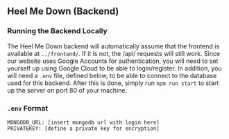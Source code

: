## Heel Me Down (Backend)

### Running the Backend Locally
The Heel Me Down backend will automatically assume that the frontend is available at `../frontend/`. If it is not, the /api/ requests will still work. Since our website uses Google Accounts for authentication, you will need to set yourself up using Google Cloud to be able to login/register. In addition, you will need a `.env` file, defined below, to be able to connect to the database used for this backend. After this is done, simply run `npm run start` to start up the server on port 80 of your machine.

### `.env` Format
```
MONGODB_URL: [insert mongodb url with login here]
PRIVATEKEY: [define a private key for encryption]
```

